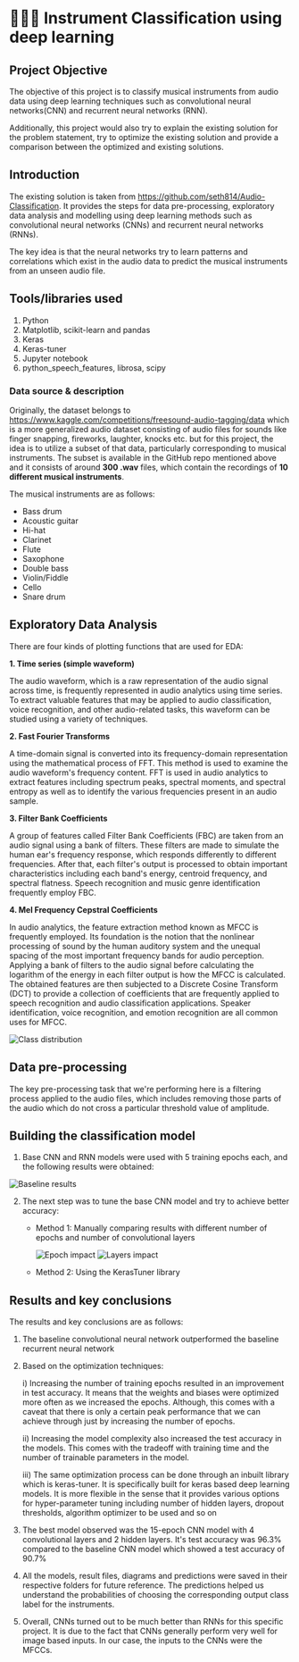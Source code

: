 # 🎸🥁🎺 Instrument Classification using deep learning

## Project Objective

The objective of this project is to classify musical instruments from audio data using deep learning techniques such as convolutional neural networks(CNN) and recurrent neural networks (RNN).

Additionally, this project would also try to explain the existing solution for the problem statement, try to optimize the existing solution and provide a comparison between the optimized and existing solutions.

## Introduction

The existing solution is taken from https://github.com/seth814/Audio-Classification. It provides the steps for data pre-processing, exploratory data analysis and modelling using deep learning methods such as convolutional neural networks (CNNs) and recurrent neural networks (RNNs).

The key idea is that the neural networks try to learn patterns and correlations which exist in the audio data to predict the musical instruments from an unseen audio file.

## Tools/libraries used

1. Python
2. Matplotlib, scikit-learn and pandas
3. Keras
4. Keras-tuner
5. Jupyter notebook
6. python_speech_features, librosa, scipy

### Data source & description

Originally, the dataset belongs to https://www.kaggle.com/competitions/freesound-audio-tagging/data which is a more generalized audio dataset consisting of audio files for sounds like finger snapping, fireworks, laughter, knocks etc. but for this project, the idea is to utilize a subset of that data, particularly corresponding to musical instruments. The subset is available in the GitHub repo mentioned above and it consists of around <b>300 .wav</b> files, which contain the recordings of <b>10 different musical instruments</b>.

The musical instruments are as follows:

* Bass drum
* Acoustic guitar
* Hi-hat
* Clarinet
* Flute
* Saxophone
* Double bass
* Violin/Fiddle
* Cello
* Snare drum

## Exploratory Data Analysis

There are four kinds of plotting functions that are used for EDA:

<b>1. Time series (simple waveform)</b>

The audio waveform, which is a raw representation of the audio signal across time, is frequently represented in audio analytics using time series. To extract valuable features that may be applied to audio classification, voice recognition, and other audio-related tasks, this waveform can be studied using a variety of techniques.

<b>2. Fast Fourier Transforms</b>

A time-domain signal is converted into its frequency-domain representation using the mathematical process of FFT. This method is used to examine the audio waveform's frequency content. FFT is used in audio analytics to extract features including spectrum peaks, spectral moments, and spectral entropy as well as to identify the various frequencies present in an audio sample.

<b>3. Filter Bank Coefficients</b>

A group of features called Filter Bank Coefficients (FBC) are taken from an audio signal using a bank of filters. These filters are made to simulate the human ear's frequency response, which responds differently to different frequencies. After that, each filter's output is processed to obtain important characteristics including each band's energy, centroid frequency, and spectral flatness. Speech recognition and music genre identification frequently employ FBC.

<b>4. Mel Frequency Cepstral Coefficients</b>

In audio analytics, the feature extraction method known as MFCC is frequently employed. Its foundation is the notion that the nonlinear processing of sound by the human auditory system and the unequal spacing of the most important frequency bands for audio perception. Applying a bank of filters to the audio signal before calculating the logarithm of the energy in each filter output is how the MFCC is calculated. The obtained features are then subjected to a Discrete Cosine Transform (DCT) to provide a collection of coefficients that are frequently applied to speech recognition and audio classification applications. Speaker identification, voice recognition, and emotion recognition are all common uses for MFCC.

![Class distribution](assets/class_distribution.png)

## Data pre-processing

The key pre-processing task that we're performing here is a filtering process applied to the audio files, which includes removing those parts of the audio which do not cross a particular threshold value of amplitude.

## Building the classification model

1. Base CNN and RNN models were used with 5 training epochs each, and the following results were obtained:

![Baseline results](assets/base_results.png)

2. The next step was to tune the base CNN model and try to achieve better accuracy:

    - Method 1: Manually comparing results with different number of epochs and number of convolutional layers

        ![Epoch impact](assets/epoch_impact.png)
        ![Layers impact](assets/layers_impact.png)
    
    - Method 2: Using the KerasTuner library

## Results and key conclusions

The results and key conclusions are as follows:

1. The baseline convolutional neural network outperformed the baseline recurrent neural network

2. Based on the optimization techniques:

    i) Increasing the number of training epochs resulted in an improvement in test accuracy. It means that the weights and biases were optimized more often as we increased the epochs. Although, this comes with a caveat that there is only a certain peak performance that we can achieve through just by increasing the number of epochs.
    
    ii) Increasing the model complexity also increased the test accuracy in the models. This comes with the tradeoff with training time and the number of trainable parameters in the model.
    
    iii) The same optimization process can be done through an inbuilt library which is keras-tuner. It is specifically built for keras based deep learning models. It is more flexible in the sense that it provides various options for hyper-parameter tuning including number of hidden layers, dropout thresholds, algorithm optimizer to be used and so on
   
3. The best model observed was the 15-epoch CNN model with 4 convolutional layers and 2 hidden layers. It's test accuracy was 96.3% compared to the baseline CNN model which showed a test accuracy of 90.7%

4. All the models, result files, diagrams and predictions were saved in their respective folders for future reference. The predictions helped us understand the probabilities of choosing the corresponding output class label for the instruments.

5. Overall, CNNs turned out to be much better than RNNs for this specific project. It is due to the fact that CNNs generally perform very well for image based inputs. In our case, the inputs to the CNNs were the MFCCs.
